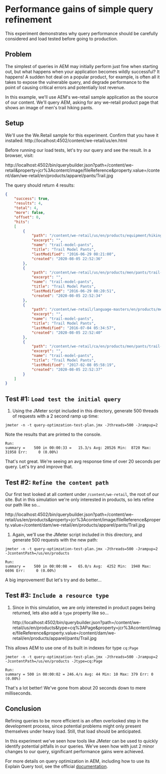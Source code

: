 # Performance gains of simple query refinement

This experiment demonstrates why query performance should be carefully considered and load tested before going to production.

## Problem

The simplest of queries in AEM may initially perform just fine when starting out, but what happens when your application becomes wildly successful?
It happens! A sudden hot deal on a popular product, for example, is often all it takes to expose the vulnerable query, and degrade performance to the point of causing critical errors and potentially lost revenue.

In this example, we'll use AEM's we-retail sample application as the source of our content.
We'll query AEM, asking for any we-retail product page that shows an image of men's trail hiking pants.

## Setup

We'll use the We.Retail sample for this experiment. Confirm that you have it installed: http://localhost:4502/content/we-retail/us/en.html

Before running our load tests, let's try our query and see the result.  In a browser, visit: 

http://localhost:4502/bin/querybuilder.json?path=/content/we-retail&property=jcr%3Acontent/image/fileReference&property.value=/content/dam/we-retail/en/products/apparel/pants/Trail.jpg

The query should return 4 results:
``` json
{
    "success": true,
    "results": 4,
    "total": 4,
    "more": false,
    "offset": 0,
    "hits": 
    [
        {
            "path": "/content/we-retail/us/en/products/equipment/hiking/trail-model-pants",
            "excerpt": "",
            "name": "trail-model-pants",
            "title": "Trail Model Pants",
            "lastModified": "2016-06-29 08:21:00",
            "created": "2020-08-05 22:52:36"
        },
        {
            "path": "/content/we-retail/us/en/products/men/pants/trail-model-pants",
            "excerpt": "",
            "name": "trail-model-pants",
            "title": "Trail Model Pants",
            "lastModified": "2016-06-29 08:20:51",
            "created": "2020-08-05 22:52:34"
        },
        {
            "path": "/content/we-retail/language-masters/en/products/men/pants/trail-model-pants",
            "excerpt": "",
            "name": "trail-model-pants",
            "title": "Trail Model Pants",
            "lastModified": "2016-07-04 05:34:57",
            "created": "2020-08-05 22:52:40"
        },
        {
            "path": "/content/we-retail/ca/en/products/men/pants/trail-model-pants",
            "excerpt": "",
            "name": "trail-model-pants",
            "title": "Trail Model Pants",
            "lastModified": "2017-02-08 05:58:19",
            "created": "2020-08-05 22:52:37"
        }
    ]
}
```
## Test #1: `Load test the initial query`

1. Using the JMeter script included in this directory, generate 500 threads of requests with a 2 second ramp up time:

```
jmeter -n -t query-optimzation-test-plan.jmx -Jthreads=500 -Jrampup=2
```

Note the results that are printed to the console.

```
Run:
summary =    500 in 00:00:33 =   15.3/s Avg: 20526 Min:  8720 Max: 31958 Err:     0 (0.00%)
```
That's not great.  We're seeing an avg response time of over 20 seconds per query.  Let's try and improve that.
## Test #2: `Refine the content path`

Our first test looked at all content under `/content/we-retail`, the root of our site.  But in this simulation we're only interested in products, so lets refine our path like so...

http://localhost:4502/bin/querybuilder.json?path=/content/we-retail/us/en/products&property=jcr%3Acontent/image/fileReference&property.value=/content/dam/we-retail/en/products/apparel/pants/Trail.jpg

1. Again, we'll use the JMeter script included in this directory, and generate 500 requests with the new path:

```
jmeter -n -t query-optimzation-test-plan.jmx -Jthreads=500 -Jrampup=2 -JcontentPath=/us/en/products
```

```
Run:
summary =    500 in 00:00:08 =   65.0/s Avg:  4252 Min:  1940 Max:  6696 Err:     0 (0.00%)

```
A big improvement!  But let's try and do better...

## Test #3: `Include a resource type`

1. Since in this simulation, we are only interested in product pages being returned, lets also add a `type` property like so...

   http://localhost:4502/bin/querybuilder.json?path=/content/we-retail/us/en/products&type=cq%3APage&property=jcr%3Acontent/image/fileReference&property.value=/content/dam/we-retail/en/products/apparel/pants/Trail.jpg

This allows AEM to use one of its built in indexes for type `cq:Page`
```
jmeter -n -t query-optimzation-test-plan.jmx -Jthreads=500 -Jrampup=2 -JcontentPath=/us/en/products -Jtype=cq:Page

```

```
Run:
summary = 500 in 00:00:02 = 246.4/s Avg: 44 Min: 10 Max: 379 Err: 0 (0.00%)
```
That's a lot better!  We've gone from about 20 seconds down to mere milliseconds.


## Conclusion
Refining queries to be more efficient is an often overlooked step in the development process, since potential problems might only present themselves under heavy load.  Still, that load should be anticipated.
  
In this experiment we've seen how tools like JMeter can be used to quickly identify potential pitfalls in our queries.  We've seen how with just 2 minor changes to our query, significant performance gains were achieved.  

For more details on query optimization in AEM, including how to use its Explain Query tool, see the official [documentation](https://helpx.adobe.com/experience-manager/6-3/sites/deploying/using/best-practices-for-queries-and-indexing.html#QueryOptimization).
